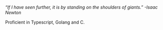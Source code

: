 _“If I have seen further, it is by standing on the shoulders of giants.” -Isaac Newton_

Proficient in Typescript, Golang and C.
